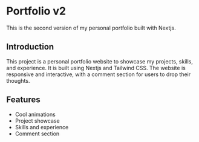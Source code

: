# Portfolio v2

This is the second version of my personal portfolio built with Nextjs.


## Introduction

This project is a personal portfolio website to showcase my projects, skills, and experience. It is built using Nextjs and Tailwind CSS. The website is responsive and interactive, with a comment section for users to drop their thoughts.

## Features
- Cool animations
- Project showcase
- Skills and experience
- Comment section


<!-- TODO : add collaborators to project details, add full screen preview (GIF) -->